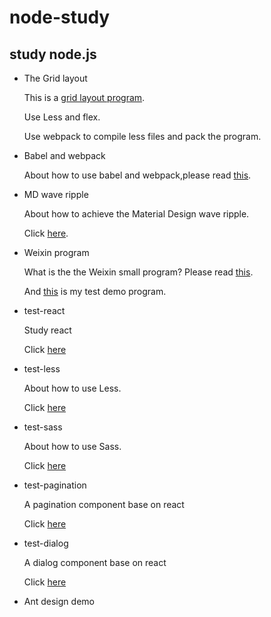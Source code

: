 # node-study
## study node.js
* The Grid layout
  
  This is a [grid layout program](https://github.com/Delete540/node-study/tree/alpha/test-layout).

  Use Less and flex.

  Use webpack to compile less files and pack the program.

* Babel and webpack

  About how to use babel and webpack,please read [this](https://github.com/Delete540/node-study/tree/alpha/test-babel-webpack).

* MD wave ripple

  About how to achieve the Material Design wave ripple.

  Click [here](https://github.com/Delete540/node-study/tree/alpha/test-waves-ripple).

* Weixin program
  
  What is the the Weixin small program? Please read [this](https://mp.weixin.qq.com/debug/wxadoc/introduction/index.html).

  And [this](https://github.com/Delete540/node-study/tree/alpha/test-wexin-program) is my test demo program.

* test-react

  Study react
  
  Click [here](https://github.com/Delete540/node-study/blob/alpha/test-react)

* test-less

  About how to use Less.
 
  Click [here](https://github.com/Delete540/node-study/tree/alpha/test-less)

* test-sass

  About how to use Sass.
 
  Click [here](https://github.com/Delete540/node-study/tree/alpha/test-sass)

* test-pagination 

  A pagination component base on react
  
  Click [here](https://github.com/Delete540/node-study/blob/alpha/test-pagination)

* test-dialog 

  A dialog component base on react
  
  Click [here](https://github.com/Delete540/node-study/blob/alpha/test-dialog)

* Ant design demo
